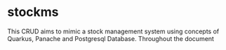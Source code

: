 # stockms
This CRUD aims to mimic a stock management system using concepts of Quarkus, Panache and Postgresql Database. Throughout the document
